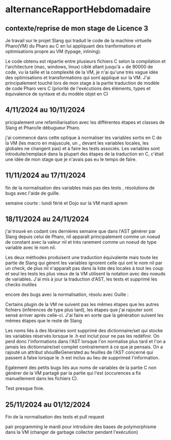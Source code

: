 # alternanceRapportHebdomadaire

## contexte/reprise de mon stage de Licence 3

Je travail sur le projet Slang qui traduit le code de la machine virtuelle Pharo(VM) du Pharo au C en lui appliquant des tranformations et optimisations propre au VM (typage, inlining).

Le code obtenu est répartie entre plusieurs fichiers C selon la compilation et l'architecture (mac, windows, linux) ciblé allant jusqu'à + de 90000 de code, vu la taille et la complexité de la VM, je n'ai qu'une très vague idée des optimisations et transformations qui sont appliqué sur la VM. J'ai principalement touché lors de mon stage à la partie traduction de modèle de code Pharo vers C (priorité de l'exécutions des éléments, types et équivalence de syntaxe et du modèle objet en C)

## 4/11/2024 au 10/11/2024 

pricipalement une refamiliarisation avec les différentes étapes et classes de Slang et Pharo/le débugueur Pharo.

j'ai commencé dans cette optique à normaliser les variables sortis en C de la VM (les macro en majuscule, un _ devant les variables locales, les globales ne changent pas) et à faire les tests associés. Les variables sont introduite/remplacé dans la plupart des étapes de la traduction en C, c'était une idée de mon stage que je n'avais pas eu le temps de faire.

## 11/11/2024 au 17/11/2024

fin de la normalisation des variables mais pas des tests , résolutions de bugs avec l'aide de guille.

semaine courte : lundi férié et Dojo sur la VM mardi aprem 

## 18/11/2024 au 24/11/2024

j'ai trouvé en codant ces dernières semaine que dans l'AST générer par Slang depuis celui de Pharo, nil apparaît principalement comme un noeud de constant avec la valeur nil et très rarement comme un noeud de type variable avec le nom nil.

Les deux méthodes produisent une traduction équivalente mais toute les partie de Slang qui gèrent les variables ignorent celle qui ont le nom nil par un check, de plus nil n'apparaît pas dans la liste des locales à tout les coup et seul les tests les plus vieux de la VM utilisent la notation avec des noeuds de variables.
J'ai mis à jour la traduction d'AST, les tests et supprimé les checks inutiles

encore des bugs avec la normalisation, résolu avec Guille :

Certains plugin de la VM ne suivent pas les mêmes étapes que les autres fichiers (inférences de type plus tard), les étapes que j'ai rajouter sont sensé arriver après celle-ci. J'ai faire en sorte que la génération suivent les mêmes étapes que le reste de Slang

Les noms liés à des librairies sont supprimé des dictionnaire/set qui stocke les variables réservés lorsque le .h est inclut pour ne pas les redéfinir. On perd donc l'informations dans l'AST lorsque l'on normalise plus tard et l'on a jamais les dictionnaire/set complet contrairement à ce que je pensais. On a rajouté un attribut shoulBeGenerated au feuilles de l'AST concerné qui passent à false lorsque le .h est inclus au lieu de supprimeé l'information.

Egalement des petits bugs liés aux noms de variables de la partie C non générer de la VM partagé par la partie qui l'est (occurences a fix manuellement dans les fichiers C).

Test presque finie.

## 25/11/2024 au 01/12/2024

Fin de la normalisation des tests et pull request 

pair programming le mardi pour introduire des bases de polymorphisme dans la VM (changer de garbage collector pendant l'exécution)

